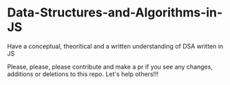# Data-Structures-and-Algorithms-in-JS

Have a conceptual, theoritical and a written understanding of DSA written in JS

Please, please, please contribute and make a pr if you see any changes, additions or deletions to this repo. Let's help others!!!
